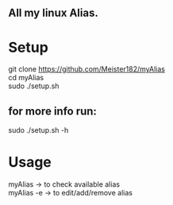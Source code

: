 ## All my linux Alias.

# Setup
git clone https://github.com/Meister182/myAlias  
cd myAlias  
sudo ./setup.sh  

## for more info run:
sudo ./setup.sh  -h

# Usage
myAlias     -> to check available alias  
myAlias -e  -> to edit/add/remove alias
